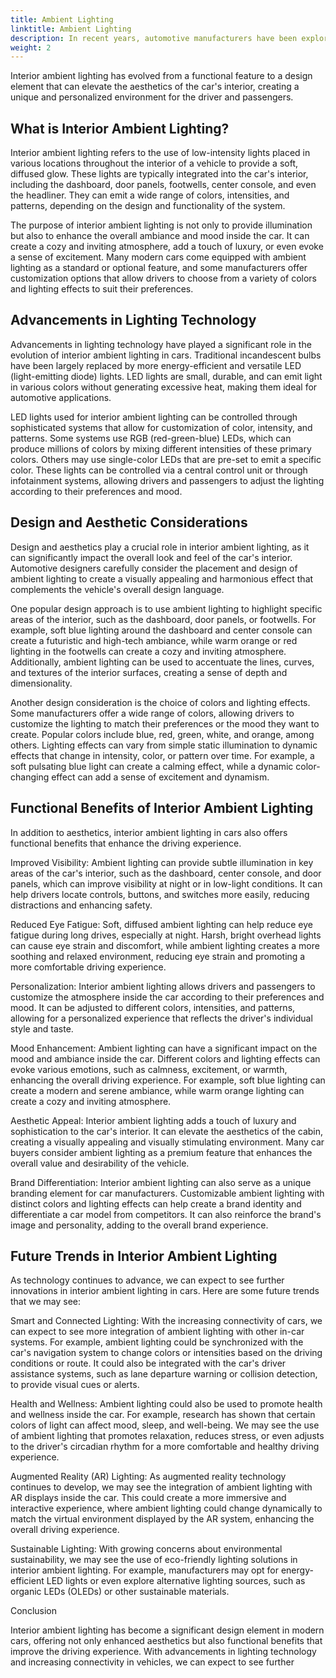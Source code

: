 ```yaml
---
title: Ambient Lighting
linktitle: Ambient Lighting
description: In recent years, automotive manufacturers have been exploring new ways to enhance the in-car experience, going beyond just performance and comfort. One such innovation that has gained popularity is interior ambient lighting, which uses strategically placed lights to create a visually appealing and relaxing atmosphere inside the vehicle.
weight: 2
---
```

<!-- markdownlint-disable MD033 -->
 Interior ambient lighting has evolved from a functional feature to a design element that can elevate the aesthetics of the car's interior, creating a unique and personalized environment for the driver and passengers.

## What is Interior Ambient Lighting?

Interior ambient lighting refers to the use of low-intensity lights placed in various locations throughout the interior of a vehicle to provide a soft, diffused glow. These lights are typically integrated into the car's interior, including the dashboard, door panels, footwells, center console, and even the headliner. They can emit a wide range of colors, intensities, and patterns, depending on the design and functionality of the system.

The purpose of interior ambient lighting is not only to provide illumination but also to enhance the overall ambiance and mood inside the car. It can create a cozy and inviting atmosphere, add a touch of luxury, or even evoke a sense of excitement. Many modern cars come equipped with ambient lighting as a standard or optional feature, and some manufacturers offer customization options that allow drivers to choose from a variety of colors and lighting effects to suit their preferences.

## Advancements in Lighting Technology

Advancements in lighting technology have played a significant role in the evolution of interior ambient lighting in cars. Traditional incandescent bulbs have been largely replaced by more energy-efficient and versatile LED (light-emitting diode) lights. LED lights are small, durable, and can emit light in various colors without generating excessive heat, making them ideal for automotive applications.

LED lights used for interior ambient lighting can be controlled through sophisticated systems that allow for customization of color, intensity, and patterns. Some systems use RGB (red-green-blue) LEDs, which can produce millions of colors by mixing different intensities of these primary colors. Others may use single-color LEDs that are pre-set to emit a specific color. These lights can be controlled via a central control unit or through infotainment systems, allowing drivers and passengers to adjust the lighting according to their preferences and mood.

## Design and Aesthetic Considerations

Design and aesthetics play a crucial role in interior ambient lighting, as it can significantly impact the overall look and feel of the car's interior. Automotive designers carefully consider the placement and design of ambient lighting to create a visually appealing and harmonious effect that complements the vehicle's overall design language.

One popular design approach is to use ambient lighting to highlight specific areas of the interior, such as the dashboard, door panels, or footwells. For example, soft blue lighting around the dashboard and center console can create a futuristic and high-tech ambiance, while warm orange or red lighting in the footwells can create a cozy and inviting atmosphere. Additionally, ambient lighting can be used to accentuate the lines, curves, and textures of the interior surfaces, creating a sense of depth and dimensionality.

Another design consideration is the choice of colors and lighting effects. Some manufacturers offer a wide range of colors, allowing drivers to customize the lighting to match their preferences or the mood they want to create. Popular colors include blue, red, green, white, and orange, among others. Lighting effects can vary from simple static illumination to dynamic effects that change in intensity, color, or pattern over time. For example, a soft pulsating blue light can create a calming effect, while a dynamic color-changing effect can add a sense of excitement and dynamism.

## Functional Benefits of Interior Ambient Lighting

In addition to aesthetics, interior ambient lighting in cars also offers functional benefits that enhance the driving experience.

Improved Visibility: Ambient lighting can provide subtle illumination in key areas of the car's interior, such as the dashboard, center console, and door panels, which can improve visibility at night or in low-light conditions. It can help drivers locate controls, buttons, and switches more easily, reducing distractions and enhancing safety.

Reduced Eye Fatigue: Soft, diffused ambient lighting can help reduce eye fatigue during long drives, especially at night. Harsh, bright overhead lights can cause eye strain and discomfort, while ambient lighting creates a more soothing and relaxed environment, reducing eye strain and promoting a more comfortable driving experience.

Personalization: Interior ambient lighting allows drivers and passengers to customize the atmosphere inside the car according to their preferences and mood. It can be adjusted to different colors, intensities, and patterns, allowing for a personalized experience that reflects the driver's individual style and taste.

Mood Enhancement: Ambient lighting can have a significant impact on the mood and ambiance inside the car. Different colors and lighting effects can evoke various emotions, such as calmness, excitement, or warmth, enhancing the overall driving experience. For example, soft blue lighting can create a modern and serene ambiance, while warm orange lighting can create a cozy and inviting atmosphere.

Aesthetic Appeal: Interior ambient lighting adds a touch of luxury and sophistication to the car's interior. It can elevate the aesthetics of the cabin, creating a visually appealing and visually stimulating environment. Many car buyers consider ambient lighting as a premium feature that enhances the overall value and desirability of the vehicle.

Brand Differentiation: Interior ambient lighting can also serve as a unique branding element for car manufacturers. Customizable ambient lighting with distinct colors and lighting effects can help create a brand identity and differentiate a car model from competitors. It can also reinforce the brand's image and personality, adding to the overall brand experience.

## Future Trends in Interior Ambient Lighting

As technology continues to advance, we can expect to see further innovations in interior ambient lighting in cars. Here are some future trends that we may see:

Smart and Connected Lighting: With the increasing connectivity of cars, we can expect to see more integration of ambient lighting with other in-car systems. For example, ambient lighting could be synchronized with the car's navigation system to change colors or intensities based on the driving conditions or route. It could also be integrated with the car's driver assistance systems, such as lane departure warning or collision detection, to provide visual cues or alerts.

Health and Wellness: Ambient lighting could also be used to promote health and wellness inside the car. For example, research has shown that certain colors of light can affect mood, sleep, and well-being. We may see the use of ambient lighting that promotes relaxation, reduces stress, or even adjusts to the driver's circadian rhythm for a more comfortable and healthy driving experience.

Augmented Reality (AR) Lighting: As augmented reality technology continues to develop, we may see the integration of ambient lighting with AR displays inside the car. This could create a more immersive and interactive experience, where ambient lighting could change dynamically to match the virtual environment displayed by the AR system, enhancing the overall driving experience.

Sustainable Lighting: With growing concerns about environmental sustainability, we may see the use of eco-friendly lighting solutions in interior ambient lighting. For example, manufacturers may opt for energy-efficient LED lights or even explore alternative lighting sources, such as organic LEDs (OLEDs) or other sustainable materials.

Conclusion

Interior ambient lighting has become a significant design element in modern cars, offering not only enhanced aesthetics but also functional benefits that improve the driving experience. With advancements in lighting technology and increasing connectivity in vehicles, we can expect to see further
